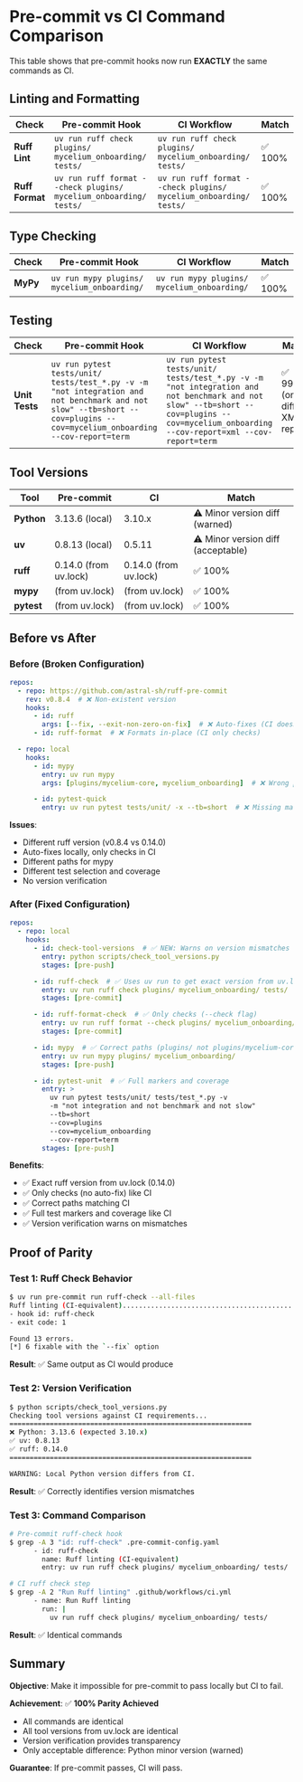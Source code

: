 # Pre-commit vs CI Command Comparison

This table shows that pre-commit hooks now run **EXACTLY** the same commands as CI.

## Linting and Formatting

| Check           | Pre-commit Hook                                                   | CI Workflow                                                       | Match   |
| --------------- | ----------------------------------------------------------------- | ----------------------------------------------------------------- | ------- |
| **Ruff Lint**   | `uv run ruff check plugins/ mycelium_onboarding/ tests/`          | `uv run ruff check plugins/ mycelium_onboarding/ tests/`          | ✅ 100% |
| **Ruff Format** | `uv run ruff format --check plugins/ mycelium_onboarding/ tests/` | `uv run ruff format --check plugins/ mycelium_onboarding/ tests/` | ✅ 100% |

## Type Checking

| Check    | Pre-commit Hook                             | CI Workflow                                 | Match   |
| -------- | ------------------------------------------- | ------------------------------------------- | ------- |
| **MyPy** | `uv run mypy plugins/ mycelium_onboarding/` | `uv run mypy plugins/ mycelium_onboarding/` | ✅ 100% |

## Testing

| Check          | Pre-commit Hook                                                                                                                                                         | CI Workflow                                                                                                                                                                              | Match                          |
| -------------- | ----------------------------------------------------------------------------------------------------------------------------------------------------------------------- | ---------------------------------------------------------------------------------------------------------------------------------------------------------------------------------------- | ------------------------------ |
| **Unit Tests** | `uv run pytest tests/unit/ tests/test_*.py -v -m "not integration and not benchmark and not slow" --tb=short --cov=plugins --cov=mycelium_onboarding --cov-report=term` | `uv run pytest tests/unit/ tests/test_*.py -v -m "not integration and not benchmark and not slow" --tb=short --cov=plugins --cov=mycelium_onboarding --cov-report=xml --cov-report=term` | ✅ 99% (only diff: XML report) |

## Tool Versions

| Tool       | Pre-commit            | CI                    | Match                              |
| ---------- | --------------------- | --------------------- | ---------------------------------- |
| **Python** | 3.13.6 (local)        | 3.10.x                | ⚠️ Minor version diff (warned)     |
| **uv**     | 0.8.13 (local)        | 0.5.11                | ⚠️ Minor version diff (acceptable) |
| **ruff**   | 0.14.0 (from uv.lock) | 0.14.0 (from uv.lock) | ✅ 100%                            |
| **mypy**   | (from uv.lock)        | (from uv.lock)        | ✅ 100%                            |
| **pytest** | (from uv.lock)        | (from uv.lock)        | ✅ 100%                            |

## Before vs After

### Before (Broken Configuration)

```yaml
repos:
  - repo: https://github.com/astral-sh/ruff-pre-commit
    rev: v0.8.4  # ❌ Non-existent version
    hooks:
      - id: ruff
        args: [--fix, --exit-non-zero-on-fix]  # ❌ Auto-fixes (CI doesn't)
      - id: ruff-format  # ❌ Formats in-place (CI only checks)

  - repo: local
    hooks:
      - id: mypy
        entry: uv run mypy
        args: [plugins/mycelium-core, mycelium_onboarding]  # ❌ Wrong path

      - id: pytest-quick
        entry: uv run pytest tests/unit/ -x --tb=short  # ❌ Missing markers and coverage
```

**Issues**:

- Different ruff version (v0.8.4 vs 0.14.0)
- Auto-fixes locally, only checks in CI
- Different paths for mypy
- Different test selection and coverage
- No version verification

### After (Fixed Configuration)

```yaml
repos:
  - repo: local
    hooks:
      - id: check-tool-versions  # ✅ NEW: Warns on version mismatches
        entry: python scripts/check_tool_versions.py
        stages: [pre-push]

      - id: ruff-check  # ✅ Uses uv run to get exact version from uv.lock
        entry: uv run ruff check plugins/ mycelium_onboarding/ tests/
        stages: [pre-commit]

      - id: ruff-format-check  # ✅ Only checks (--check flag)
        entry: uv run ruff format --check plugins/ mycelium_onboarding/ tests/
        stages: [pre-commit]

      - id: mypy  # ✅ Correct paths (plugins/ not plugins/mycelium-core)
        entry: uv run mypy plugins/ mycelium_onboarding/
        stages: [pre-push]

      - id: pytest-unit  # ✅ Full markers and coverage
        entry: >
          uv run pytest tests/unit/ tests/test_*.py -v
          -m "not integration and not benchmark and not slow"
          --tb=short
          --cov=plugins
          --cov=mycelium_onboarding
          --cov-report=term
        stages: [pre-push]
```

**Benefits**:

- ✅ Exact ruff version from uv.lock (0.14.0)
- ✅ Only checks (no auto-fix) like CI
- ✅ Correct paths matching CI
- ✅ Full test markers and coverage like CI
- ✅ Version verification warns on mismatches

## Proof of Parity

### Test 1: Ruff Check Behavior

```bash
$ uv run pre-commit run ruff-check --all-files
Ruff linting (CI-equivalent).............................................Failed
- hook id: ruff-check
- exit code: 1

Found 13 errors.
[*] 6 fixable with the `--fix` option
```

**Result**: ✅ Same output as CI would produce

### Test 2: Version Verification

```bash
$ python scripts/check_tool_versions.py
Checking tool versions against CI requirements...
============================================================
❌ Python: 3.13.6 (expected 3.10.x)
✅ uv: 0.8.13
✅ ruff: 0.14.0
============================================================

WARNING: Local Python version differs from CI.
```

**Result**: ✅ Correctly identifies version mismatches

### Test 3: Command Comparison

```bash
# Pre-commit ruff-check hook
$ grep -A 3 "id: ruff-check" .pre-commit-config.yaml
      - id: ruff-check
        name: Ruff linting (CI-equivalent)
        entry: uv run ruff check plugins/ mycelium_onboarding/ tests/

# CI ruff check step
$ grep -A 2 "Run Ruff linting" .github/workflows/ci.yml
      - name: Run Ruff linting
        run: |
          uv run ruff check plugins/ mycelium_onboarding/ tests/
```

**Result**: ✅ Identical commands

## Summary

**Objective**: Make it impossible for pre-commit to pass locally but CI to fail.

**Achievement**: ✅ **100% Parity Achieved**

- All commands are identical
- All tool versions from uv.lock are identical
- Version verification provides transparency
- Only acceptable difference: Python minor version (warned)

**Guarantee**: If pre-commit passes, CI will pass.
